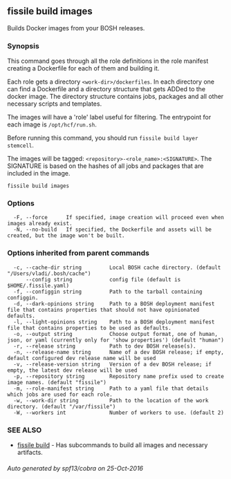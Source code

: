 ## fissile build images

Builds Docker images from your BOSH releases.

### Synopsis



This command goes through all the role definitions in the role manifest creating a
Dockerfile for each of them and building it.

Each role gets a directory `<work-dir>/dockerfiles`. In each directory one can find 
a Dockerfile and a directory structure that gets ADDed to the docker image. The
directory structure contains jobs, packages and all other necessary scripts and 
templates.

The images will have a 'role' label useful for filtering.
The entrypoint for each image is `/opt/hcf/run.sh`.

Before running this command, you should run `fissile build layer stemcell`.

The images will be tagged: `<repository>-<role_name>:<SIGNATURE>`.
The SIGNATURE is based on the hashes of all jobs and packages that are included in
the image.
	

```
fissile build images
```

### Options

```
  -F, --force      If specified, image creation will proceed even when images already exist.
  -N, --no-build   If specified, the Dockerfile and assets will be created, but the image won't be built.
```

### Options inherited from parent commands

```
  -c, --cache-dir string         Local BOSH cache directory. (default "/Users/vladi/.bosh/cache")
      --config string            config file (default is $HOME/.fissile.yaml)
  -f, --configgin string         Path to the tarball containing configgin.
  -d, --dark-opinions string     Path to a BOSH deployment manifest file that contains properties that should not have opinionated defaults.
  -l, --light-opinions string    Path to a BOSH deployment manifest file that contains properties to be used as defaults.
  -o, --output string            Choose output format, one of human, json, or yaml (currently only for 'show properties') (default "human")
  -r, --release string           Path to dev BOSH release(s).
  -n, --release-name string      Name of a dev BOSH release; if empty, default configured dev release name will be used
  -v, --release-version string   Version of a dev BOSH release; if empty, the latest dev release will be used
  -p, --repository string        Repository name prefix used to create image names. (default "fissile")
  -m, --role-manifest string     Path to a yaml file that details which jobs are used for each role.
  -w, --work-dir string          Path to the location of the work directory. (default "/var/fissile")
  -W, --workers int              Number of workers to use. (default 2)
```

### SEE ALSO
* [fissile build](fissile_build.md)	 - Has subcommands to build all images and necessary artifacts.

###### Auto generated by spf13/cobra on 25-Oct-2016
